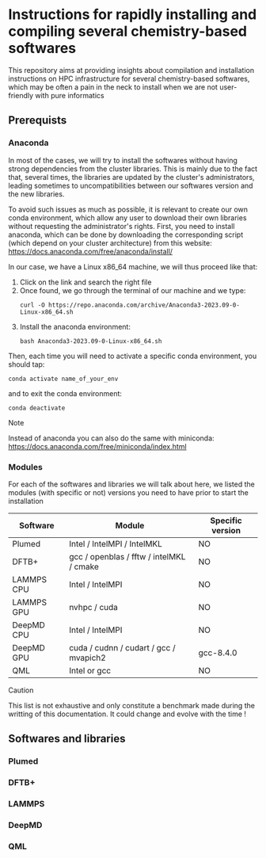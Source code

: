 # Instructions for rapidly installing and compiling several chemistry-based softwares
This repository aims at providing insights about compilation and installation instructions on HPC infrastructure for several chemistry-based softwares, which may be often a pain in the neck to install when we are not user-friendly with pure informatics

## Prerequists

### Anaconda
In most of the cases, we will try to install the softwares without having strong dependencies from the cluster libraries. This is mainly due to the fact that, several times, the libraries are updated by the cluster's administrators, leading sometimes to uncompatibilities between our softwares version and the new libraries. 

To avoid such issues as much as possible, it is relevant to create our own conda environment, which allow any user to download their own libraries without requesting the administrator's rights. First, you need to install anaconda, which can be done by downloading the corresponding script (which depend on your cluster architecture) from this website: https://docs.anaconda.com/free/anaconda/install/

In our case, we have a Linux x86_64 machine, we will thus proceed like that: 
1. Click on the link and search the right file
2. Once found, we go through the terminal of our machine and we type:
   ```
   curl -O https://repo.anaconda.com/archive/Anaconda3-2023.09-0-Linux-x86_64.sh
   ```
3. Install the anaconda environment:
   ```
   bash Anaconda3-2023.09-0-Linux-x86_64.sh
   ```

Then, each time you will need to activate a specific conda environment, you should tap:
```
conda activate name_of_your_env
```
and to exit the conda environment:
```
conda deactivate
```

> [!NOTE]
> Instead of anaconda you can also do the same with miniconda: https://docs.anaconda.com/free/miniconda/index.html

### Modules

For each of the softwares and libraries we will talk about here, we listed the modules (with specific or not) versions you need to have prior to start the installation

| Software | Module | Specific version |
|---|---|---|
|Plumed|Intel / IntelMPI / IntelMKL|NO|
|DFTB+|gcc / openblas / fftw / intelMKL / cmake|NO|
|LAMMPS CPU|Intel / IntelMPI|NO|
|LAMMPS GPU|nvhpc / cuda|NO|
|DeepMD CPU|Intel / IntelMPI|NO|
|DeepMD GPU|cuda / cudnn / cudart / gcc / mvapich2|gcc-8.4.0|
|QML|Intel or gcc|NO|

> [!CAUTION]
> This list is not exhaustive and only constitute a benchmark made during the writting of this documentation. It could change and evolve with the time !

## Softwares and libraries

### Plumed

### DFTB+

### LAMMPS

### DeepMD

### QML
